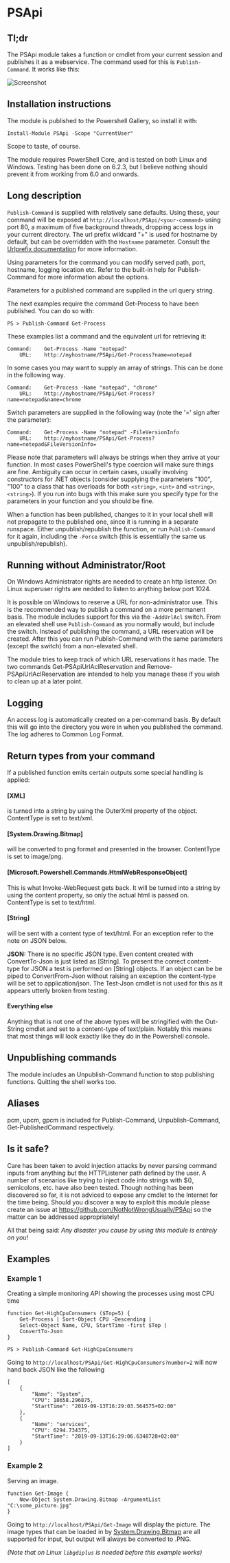 # PSApi

## Tl;dr
The PSApi module takes a function or cmdlet from your current session and publishes it as a webservice. The command used for this is `Publish-Command`. It works like this:

![Screenshot](https://i.imgur.com/ngPtd3R.png)

## Installation instructions
The module is published to the Powershell Gallery, so install it with:
    
    Install-Module PSApi -Scope "CurrentUser"

Scope to taste, of course.

The module requires PowerShell Core, and is tested on both Linux and Windows. Testing has been done on 6.2.3, but I believe nothing should prevent it from working from 6.0 and onwards.

## Long description
`Publish-Command` is supplied with relatively sane defaults. Using these, your command will be exposed at `http://localhost/PSApi/<your-command>` using port 80, a maximum of five background threads, dropping access logs in your current directory. The url prefix wildcard "+" is used for hostname by default, but can be overridden with the `Hostname` parameter. Consult the [Urlprefix documentation](https://docs.microsoft.com/en-us/windows/win32/http/urlprefix-strings) for more information.

Using parameters for the command you can modify served path, port, hostname, logging location etc. Refer to the built-in help for Publish-Command for more information about the options.

Parameters for a published command are supplied in the url query string.

The next examples require the command Get-Process to have been published. You can do so with:

    PS > Publish-Command Get-Process

These examples list a command and the equivalent url for retrieving it:

    Command:    Get-Process -Name "notepad"
        URL:    http://myhostname/PSApi/Get-Process?name=notepad

In some cases you may want to supply an array of strings. This can be done in the following way.

    Command:    Get-Process -Name "notepad", "chrome"
        URL:    http://myhostname/PSApi/Get-Process?name=notepad&name=chrome

Switch parameters are supplied in the following way (note the '=' sign after the parameter):

    Command:    Get-Process -Name "notepad" -FileVersionInfo
        URL:    http://myhostname/PSApi/Get-Process?name=notepad&FileVersionInfo=

Please note that parameters will always be strings when they arrive at your function. In most cases PowerShell's type coercion will make sure things are fine. Ambiguity can occur in certain cases, usually involving constructors for .NET objects (consider supplying the parameters "100", "100" to a class that has overloads for both `<string>`, `<int>` and `<string>`, `<string>`). If you run into bugs with this make sure you specify type for the parameters in your function and you should be fine.

When a function has been published, changes to it in your local shell will not propagate to the published one, since it is running in a separate runspace. Either unpublish/republish the function, or run `Publish-Command` for it again, including the `-Force` switch (this is essentially the same us unpublish/republish).

## Running without Administrator/Root
On Windows Administrator rights are needed to create an http listener. On Linux superuser rights are nedded to listen to anything below port 1024.
    
It is possible on Windows to reserve a URL for non-administrator use. This is the recommended way to publish a command on a more permanent basis. The module includes support for this via the `-AddUrlAcl` switch. From an elevated shell use `Publish-Command` as you normally would, but include the switch.
Instead of publishing the command, a URL reservation will be created. After this you can run Publish-Command with the same parameters (except the switch) from a non-elevated shell.

The module tries to keep track of which URL reservations it has made. The two commands Get-PSApiUrlAclReservation and Remove-PSApiUrlAclReservation are intended to help you manage these if you wish to clean up at a later point.

## Logging
An access log is automatically created on a per-command basis. By default this will go into the directory you were in when you published the command. The log adheres to Common Log Format.

## Return types from your command
If a published function emits certain outputs some special handling is applied:

#### [XML]
is turned into a string by using the OuterXml property of the object. ContentType is set to text/xml.

#### [System.Drawing.Bitmap]
will be converted to png format and presented in the browser. ContentType is set to image/png.

#### [Microsoft.Powershell.Commands.HtmlWebResponseObject]
This is what Invoke-WebRequest gets back. It will be turned into a string by using the content property, so only the actual html is passed on. ContentType is set to text/html.

#### [String]
will be sent with a content type of text/html. For an exception refer to the note on JSON below.

**JSON:** There is no specific JSON type. Even content created with ConvertTo-Json is just listed as [String]. To present the correct content-type for JSON a test is performed on [String] objects. If an object can be be piped to ConvertFrom-Json without raising an exception the content-type will be set to application/json. The Test-Json cmdlet is not used for this as it appears utterly broken from testing.

#### Everything else
Anything that is not one of the above types will be stringified with the Out-String cmdlet and set to a content-type of text/plain. Notably this means that most things will look exactly like they do in the Powershell console.

## Unpublishing commands
The module includes an Unpublish-Command function to stop publishing functions. Quitting the shell works too.

## Aliases
pcm, upcm, gpcm is included for Publish-Command, Unpublish-Command, Get-PublishedCommand respectively.

## Is it safe?
Care has been taken to avoid injection attacks by never parsing command inputs from anything but the HTTPListener path defined by the user. A number of scenarios like trying to inject code into strings with $(), semicolons, etc. have also been tested. Though nothing has been discovered so far, it is not adviced to expose any cmdlet to the Internet for the time being. Should you discover a way to exploit this module please create an issue at https://github.com/NotNotWrongUsually/PSApi so the matter can be addressed appropriately!
    
All that being said: *Any disaster you cause by using this module is entirely on you!*

## Examples

### Example 1

Creating a simple monitoring API showing the processes using most CPU time
 
    function Get-HighCpuConsumers ($Top=5) {
        Get-Process | Sort-Object CPU -Descending |
        Select-Object Name, CPU, StartTime -first $Top |
        ConvertTo-Json
    }

    PS > Publish-Command Get-HighCpuConsumers

Going to `http://localhost/PSApi/Get-HighCpuConsumers?number=2` will now hand back JSON like the following

    [
        {
            "Name": "System",
            "CPU": 18658.296875,
            "StartTime": "2019-09-13T16:29:03.564575+02:00"
        },
        {
            "Name": "services",
            "CPU": 6294.734375,
            "StartTime": "2019-09-13T16:29:06.6348728+02:00"
        }
    ]

### Example 2

Serving an image.

    function Get-Image {
        New-Object System.Drawing.Bitmap -ArgumentList "C:\some_picture.jpg"
    }

Going to `http://localhost/PSApi/Get-Image` will display the picture. The image types that can be loaded in by [System.Drawing.Bitmap](https://docs.microsoft.com/en-us/dotnet/api/system.drawing.bitmap?view=netcore-2.2) are all supported for input, but output will always be converted to .PNG.

*(Note that on Linux `libgdiplus` is needed before this example works)*